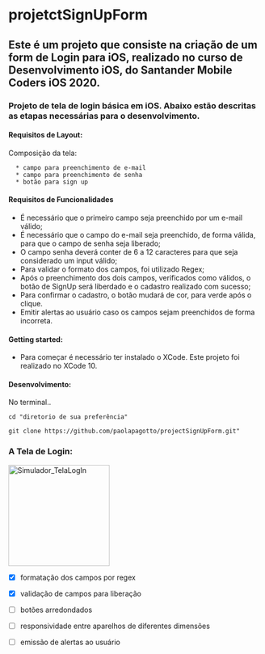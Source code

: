 # projetctSignUpForm


## Este é um projeto que consiste na criação de um form de Login para iOS, realizado no curso de Desenvolvimento iOS, do Santander Mobile Coders iOS 2020.

###  Projeto de tela de login básica em iOS. Abaixo estão descritas as etapas necessárias para o desenvolvimento.

#### Requisitos de Layout:

   Composição da tela: 

      * campo para preenchimento de e-mail 
      * campo para preenchimento de senha
      * botão para sign up
 
 
#### Requisitos de Funcionalidades

  * É necessário que o primeiro campo seja preenchido por um e-mail válido;
  * É necessário que o campo do e-mail seja preenchido, de forma válida, para que o campo de senha seja liberado;
  * O campo senha deverá conter de 6 a 12 caracteres para que seja considerado um input válido;
  * Para validar o formato dos campos, foi utilizado Regex;
  * Após o preenchimento dos dois campos, verificados como válidos, o botão de SignUp será liberdado e o cadastro realizado com sucesso;
  * Para confirmar o cadastro, o botão mudará de cor, para verde após o clique.
  * Emitir alertas ao usuário caso os campos sejam preenchidos de forma incorreta. 

#### Getting started:

  * Para começar é necessário ter instalado o XCode. Este projeto foi realizado no XCode 10.

#### Desenvolvimento:
  
  No terminal..
  
  `cd "diretorio de sua preferência"`
  
  `git clone https://github.com/paolapagotto/projectSignUpForm.git"`
  


### A Tela de Login: 

<img width="200" alt="Simulador_TelaLogIn" src="https://user-images.githubusercontent.com/55468847/94040046-5fbd2180-fdc0-11ea-984a-027612d29bae.png">

 - [X] formatação dos campos por regex
 
 - [X] validação de campos para liberação
 
 - [ ] botões arredondados

 - [ ] responsividade entre aparelhos de diferentes dimensões

 - [ ] emissão de alertas ao usuário



 
 
